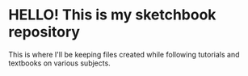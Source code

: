 <h1>HELLO! This is my sketchbook repository</h1>
<p>This is where I'll be keeping files created while following
tutorials and textbooks on various subjects.</p>
